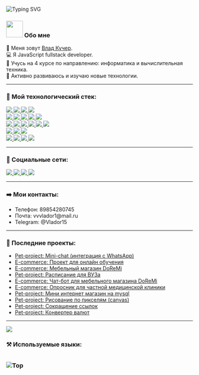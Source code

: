 ![Typing SVG](https://readme-typing-svg.herokuapp.com?color=%2336BCF7&lines=Добро+пожаловать!) 

<h3>
 <img src="https://github.com/TheDudeThatCode/TheDudeThatCode/blob/master/Assets/Developer.gif" width="45px"> Обо мне  
</h3> 

👨 Меня зовут <a href="https://vk.com/c_o_d_e_r" target="_blank">Влад Кучер</a>.  
💻 Я JavaScript fullstack developer.   
💼 Учусь на 4 курсе по направлению: информатика и вычислительная техника.   
 🚀 Активно развиваюсь и изучаю новые технологии.  
<hr>

<h3>🔧 Мой технологический стек: </h3>
<p>
  <a href="https://www.javascript.com/" target="_blank">
      <img src="https://img.shields.io/badge/JavaScript-323330?style=for-the-badge&amp;logo=javascript&amp;logoColor=F7DF1E">
  </a>
  <a href="https://html.com/" target="_blank">
      <img src="https://img.shields.io/badge/HTML-E34F26?style=for-the-badge&amp;logo=HTML5&amp;logoColor=white">
  </a>
  <a href="https://www.w3schools.com/css/" target="_blank">
      <img src="https://img.shields.io/badge/CSS-1572B6?style=for-the-badge&amp;logo=CSS3&amp;logoColor=white">
  </a>
  <a href="#" target="_blank">
      <img src="https://img.shields.io/badge/Scss-CC6699?style=for-the-badge&amp;logo=sass&amp;logoColor=white">
  </a> 
 <br>
  <a href="https://nodejs.org/en/" target="_blank">
      <img src="https://img.shields.io/badge/NODE.JS-339933?style=for-the-badge&amp;logo=Node.js&amp;logoColor=white">
  </a>
  <a href="https://www.json.org/json-en.html" target="_blank">
      <img src="https://img.shields.io/badge/JSON-000000?style=for-the-badge&amp;logo=JSON&amp;logoColor=white">
  </a>    
  <a href="https://socket.io/" target="_blank">
      <img src="https://img.shields.io/badge/socket.io-12976e?&amp;style=for-the-badge&amp;logo=socket.io&amp;logoColor=white">
  </a> 
  <a href="https://expressjs.com/" target="_blank">
      <img src="https://img.shields.io/badge/express.js-000000?&amp;style=for-the-badge&amp;logo=Express&amp;logoColor=white">
  </a>
  <a href="https://www.mongodb.com/" target="_blank">
      <img src="https://img.shields.io/badge/mongodb-3a7c4a.svg?&amp;style=for-the-badge&amp;logo=mongodb&amp;logoColor=white">
  </a>  
 <br>
  <a href="https://reactjs.org/" target="_blank">
      <img src="https://img.shields.io/badge/react-007AFF.svg?&amp;style=for-the-badge&amp;logo=react&amp;logoColor=white">
  </a> 
  <a href="https://mobx.js.org/README.html" target="_blank">
      <img src="https://img.shields.io/badge/redux-7632BC.svg?&amp;style=for-the-badge&amp;logo=redux&amp;logoColor=white">
  </a>  
  <a href="https://redux.js.org/" target="_blank">
      <img src="https://img.shields.io/badge/mobx-DC5C12.svg?&amp;style=for-the-badge&amp;logo=mobx&amp;logoColor=white">
  </a> 
  <a href="#" target="_blank">
      <img src="https://img.shields.io/badge/Material--UI-0081CB?style=for-the-badge&amp;logo=material-ui&amp;logoColor=white">
  </a>  
  <a href="" target="_blank">
      <img src="https://img.shields.io/badge/Vue.js-35495E?style=for-the-badge&amp;logo=vue.js&amp;logoColor=4FC08D">
  </a> 
  <a href="" target="_blank">
      <img src="https://img.shields.io/badge/nuxt.js-38495E?style=for-the-badge&amp;logo=nuxt.js&amp;logoColor=4FC08D">
  </a> 

  <br>
  <a href="https://www.atlassian.com/ru/software/jira" target="_blank">
      <img src="https://img.shields.io/badge/jira-023071.svg?&amp;style=for-the-badge&amp;logo=jira-software&amp;logoColor=white">
  </a> 
  <a href="https://www.atlassian.com/software/confluence" target="_blank">
      <img src="https://img.shields.io/badge/confluence-005CE8.svg?&amp;style=for-the-badge&amp;logo=confluence&amp;logoColor=white">
  </a>    
  <a href="https://github.com/" target="_blank">
      <img src="https://img.shields.io/badge/git-E44622.svg?&amp;style=for-the-badge&amp;logo=git&amp;logoColor=white">
  </a> 

  <br>
  <a href="https://www.docker.com/" target="_blank">
      <img src="https://img.shields.io/badge/docker-008BD9.svg?&amp;style=for-the-badge&amp;logo=docker&amp;logoColor=white">
  </a>   
  <a href="#" target="_blank">
      <img src="https://img.shields.io/badge/makefile-004BD9.svg?&amp;style=for-the-badge&amp;logo=makefile&amp;logoColor=white">
  </a>   
  <a href="#" target="_blank">
      <img src="https://img.shields.io/badge/GitLab-330F63?style=for-the-badge&amp;logo=gitlab&amp;logoColor=white">
  </a>   
  <a href="#" target="_blank">
      <img src="https://img.shields.io/badge/GitHub-100000?style=for-the-badge&amp;logo=github&amp;logoColor=white">
  </a>   
</p>
<hr>

<h3> 🤝 Социальные сети: </h3>
<p>
  <a href="https://t.me/Vlador15" target="_blank">
    <img src="https://img.shields.io/badge/telegram-008BD9.svg?&style=for-the-badge&logo=telegram&logoColor=white">
  </a> 
  <a href="https://vk.com/c_o_d_e_r" target="_blank">
    <img src="https://img.shields.io/badge/vk-146bc2?&style=for-the-badge&logo=vk&logoColor=white">
  </a>
  <a href="https://wa.me/79854280745" target="_blank">
    <img src="https://img.shields.io/badge/WhatsApp-12976e?&style=for-the-badge&logo=whatsapp&logoColor=white">
  </a>
  <a href="mailto:vvvlador1@mail.ru" target="_blank">
    <img src="https://img.shields.io/badge/mail.ru-005ff9?&style=for-the-badge&logo=mail.ru&logoColor=white">
  </a> 
</p>
<hr>

<h3> ➡️ Мои контакты: </h3>
<ul>
 <li>Телефон: 89854280745</li>
 <li>Почта: vvvlador1@mail.ru</li> 
 <li>Telegram: @Vlador15</li>
</ul>
<hr>

<h3> 📕 Последние проекты: </h3>
<ul>
 <li>
  <a href="https://github.com/Vlador15/whatsAppChat" target="_blank">Pet-project: Mini-chat (интеграция с WhatsApp)</a>
 </li>
 <li>
  <a href="https://github.com/Vlador15/learning-project" target="_blank">E-commerce: Проект для онлайн обучения</a>
 </li>
 <li>
  <a href="https://github.com/Vlador15/shop-doremi" target="_blank">E-commerce: Мебельный магазин DoReMi</a>
 </li>
 <li>
  <a href="https://github.com/Vlador15/timetable" target="_blank">Pet-project: Расписание для ВУЗа</a> 
 </li>
 <li>
  <a href="https://github.com/Vlador15/vk-chat-bot-for-doremi" target="_blank">E-commerce: Чат-бот для мебельного магазина DoReMi</a>
 </li>
 <li>
  <a href="https://github.com/Vlador15/med-quiz" target="_blank">E-commerce: Опросник для частной медицинской клиники</a>
 </li> 
 <li>
  <a href="https://github.com/Vlador15/mini-shop-mysql" target="_blank">Pet-project: Мини интернет магазин на mysql</a> 
 </li>
 <li>
  <a href="https://github.com/Vlador15/pixel" target="_blank">Pet-project: Рисование по пикселям (canvas)</a> 
 </li>
 <li>
  <a href="https://github.com/Vlador15/short-url" target="_blank">Pet-project: Сокращение ссылок</a>
 </li>
 <li>
  <a href="https://github.com/Vlador15/currency-converter" target="_blank">Pet-project: Конвертер валют</a>
 </li>
</ul>
<hr>

![](https://komarev.com/ghpvc/?username=vlador15&color=blueviolet)
 
<h3> ⚒ Используемые языки: </3>   
<br>
<br>
 
![Top](https://github-readme-stats.vercel.app/api/top-langs/?username=vlador15&layout=compact)  
